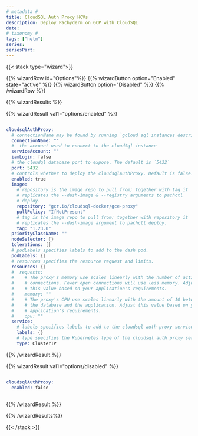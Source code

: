 ```yaml
---
# metadata # 
title: CloudSQL Auth Proxy HCVs
description: Deploy Pachyderm on GCP with CloudSQL
date: 
# taxonomy #
tags: ["helm"]
series:
seriesPart:
--- 
```



{{< stack type="wizard">}}

{{% wizardRow id="Options"%}}
{{% wizardButton option="Enabled" state="active" %}}
{{% wizardButton option="Disabled"  %}}
{{% /wizardRow %}}

{{% wizardResults %}}

{{% wizardResult val1="options/enabled" %}}
```s

cloudsqlAuthProxy:
  # connectionName may be found by running `gcloud sql instances describe INSTANCE_NAME --project PROJECT_ID`
  connectionName: ""
  #  the account used to connect to the cloudSql instance
  serviceAccount: ""
  iamLogin: false
  # the cloudql database port to expose. The default is `5432`
  port: 5432
  # controls whether to deploy the cloudsqlAuthProxy. Default is false.
  enabled: true
  image:
    # repository is the image repo to pull from; together with tag it
    # replicates the --dash-image & --registry arguments to pachctl
    # deploy.
    repository: "gcr.io/cloudsql-docker/gce-proxy"
    pullPolicy: "IfNotPresent"
    # tag is the image repo to pull from; together with repository it
    # replicates the --dash-image argument to pachctl deploy.
    tag: "1.23.0"
  priorityClassName: ""
  nodeSelector: {}
  tolerations: []
  # podLabels specifies labels to add to the dash pod.
  podLabels: {}
  # resources specifies the resource request and limits.
  resources: {}
  #  requests:
  #    # The proxy's memory use scales linearly with the number of active
  #    # connections. Fewer open connections will use less memory. Adjust
  #    # this value based on your application's requirements.
  #    memory: ""
  #    # The proxy's CPU use scales linearly with the amount of IO between
  #    # the database and the application. Adjust this value based on your
  #    # application's requirements.
  #    cpu: ""
  service:
    # labels specifies labels to add to the cloudsql auth proxy service.
    labels: {}
    # type specifies the Kubernetes type of the cloudsql auth proxy service. The default is `ClusterIP`.
    type: ClusterIP
```
{{% /wizardResult %}}

{{% wizardResult val1="options/disabled" %}}
```s

cloudsqlAuthProxy:
  enabled: false
  
```
{{% /wizardResult %}}

{{% /wizardResults%}}

{{< /stack >}}